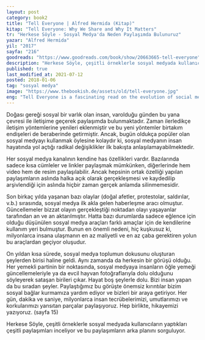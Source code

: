 ```yaml
---
layout: post  
category: book2  
title: "Tell Everyone | Alfred Hermida (Kitap)"  
kitap: "Tell Everyone: Why We Share and Why It Matters"  
tr: "Herkese Söyle - Sosyal Medya'da Neden Paylaşımda Bulunuruz"  
yazar: "Alfred Hermida"  
yil: "2017"  
sayfa: "216"  
goodreads: "https://www.goodreads.com/book/show/20663665-tell-everyone"
description: "Herkese Söyle, çeşitli örneklerle sosyal medyada kullanıcıların yaptıkları çeşitli paylaşımları inceliyor ve bu paylaşımların arka planını sorguluyor."
published: true
last_modified_at: 2021-07-12
posted: 2018-01-06
tag: "sosyal medya"
image: "https://www.thebookish.de/assets/old/tell-everyone.jpg"
eng: "Tell Everyone is a fascinating read on the evolution of social media and how the culture is affected by it."
---
```


Doğası gereği sosyal bir varlık olan insan, varolduğu günden bu yana çevresi ile iletişime geçerek paylaşımda bulunmaktadır. Zaman ilerledikçe iletişim yöntemlerine yenileri eklenmiştir ve bu yeni yöntemler birtakım endişeleri de beraberinde getirmiştir. Ancak, bugün oldukça popüler olan sosyal medyayı kullanmak öylesine kolaydır ki, sosyal medyanın insan hayatında yol açtığı radikal değişiklikler ilk bakışta anlaşılamayabilmektedir.  
  
Her sosyal medya kanalının kendine has özellikleri vardır. Bazılarında sadece kısa cümleler ve linkler paylaşmak mümkünken, diğerlerinde hem video hem de resim paylaşılabilir. Ancak hepsinin ortak özelliği yapılan paylaşımların aslında halka açık olarak gerçekleşmesi ve kaydedilip arşivlendiği için aslında hiçbir zaman gerçek anlamda silinmemesidir.  
  
Son birkaç yılda yaşanan bazı olaylar (doğal afetler, protestolar, saldırılar, v.b.) sırasında, sosyal medya ilk akla gelen haberleşme aracı olmuştur. Güncellemeler bizzat olayın gerçekleştiği noktadan olayı yaşayanlar tarafından an ve an aktarılmıştır. Hatta bazı durumlarda sadece eğlence için olduğu düşünülen sosyal medya araçları farklı amaçlar için de kendilerine kullanım yeri bulmuştur. Bunun en önemli nedeni, hiç kuşkusuz ki, milyonlarca insana ulaşmanın en az maliyetli ve en az çaba gerektiren yolun bu araçlardan geçiyor oluşudur.  
  
On yıldan kısa sürede, sosyal medya toplumun dokusunu oluşturan şeylerden birisi haline geldi. Aynı zamanda da herkesin bir görüşü olduğu. Her yemekli partinin bir noktasında, sosyal medyaya insanların öğle yemeği güncellemeleriyle ya da evcil hayvan fotoğraflarıyla dolu olduğunu söyleyerek sataşan birileri çıkar. Hayat boş şeylerle dolu. Bizi insan yapan da bu sıradan şeyler. Paylaştığımız bu görüşte önemsiz kırıntılar bizim sosyal bağlar kurmamıza yardım ediyor ve bizleri bir araya getiriyor. Her gün, dakika ve saniye, milyonlarca insan tecrübelerimizi, umutlarımızı ve korkularımızı yansıtan parçalar paylaşıyoruz. Hep birlikte, hikayemizi yazıyoruz. (sayfa 15)  
  
Herkese Söyle, çeşitli örneklerle sosyal medyada kullanıcıların yaptıkları çeşitli paylaşımları inceliyor ve bu paylaşımların arka planını sorguluyor.  
 
